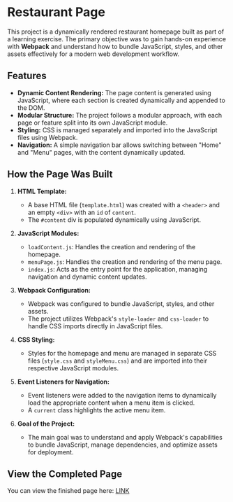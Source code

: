# Restaurant Page

This project is a dynamically rendered restaurant homepage built as part of a learning exercise. The primary objective was to gain hands-on experience with **Webpack** and understand how to bundle JavaScript, styles, and other assets effectively for a modern web development workflow.

## Features

- **Dynamic Content Rendering:** The page content is generated using JavaScript, where each section is created dynamically and appended to the DOM.
- **Modular Structure:** The project follows a modular approach, with each page or feature split into its own JavaScript module.
- **Styling:** CSS is managed separately and imported into the JavaScript files using Webpack.
- **Navigation:** A simple navigation bar allows switching between "Home" and "Menu" pages, with the content dynamically updated.

## How the Page Was Built

1. **HTML Template:**
   - A base HTML file (`template.html`) was created with a `<header>` and an empty `<div>` with an `id` of `content`.
   - The `#content` div is populated dynamically using JavaScript.

2. **JavaScript Modules:**
   - `loadContent.js`: Handles the creation and rendering of the homepage.
   - `menuPage.js`: Handles the creation and rendering of the menu page.
   - `index.js`: Acts as the entry point for the application, managing navigation and dynamic content updates.

3. **Webpack Configuration:**
   - Webpack was configured to bundle JavaScript, styles, and other assets.
   - The project utilizes Webpack's `style-loader` and `css-loader` to handle CSS imports directly in JavaScript files.

4. **CSS Styling:**
   - Styles for the homepage and menu are managed in separate CSS files (`style.css` and `styleMenu.css`) and are imported into their respective JavaScript modules.

5. **Event Listeners for Navigation:**
   - Event listeners were added to the navigation items to dynamically load the appropriate content when a menu item is clicked.
   - A `current` class highlights the active menu item.

6. **Goal of the Project:**
   - The main goal was to understand and apply Webpack's capabilities to bundle JavaScript, manage dependencies, and optimize assets for deployment.

## View the Completed Page

You can view the finished page here: [LINK](#)


